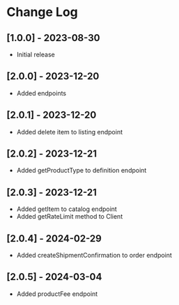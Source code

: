 # Change Log

## [1.0.0] - 2023-08-30

 - Initial release

## [2.0.0] - 2023-12-20

 - Added endpoints

## [2.0.1] - 2023-12-20

 - Added delete item to listing endpoint

## [2.0.2] - 2023-12-21

 - Added getProductType to definition endpoint

## [2.0.3] - 2023-12-21

 - Added getItem to catalog endpoint
 - Added getRateLimit method to Client

## [2.0.4] - 2024-02-29

 - Added createShipmentConfirmation to order endpoint

## [2.0.5] - 2024-03-04

 - Added productFee endpoint
